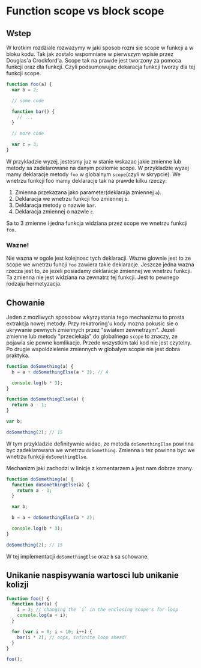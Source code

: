 # Function scope vs block scope

## Wstep

W krotkim rozdziale rozwazymy w jaki sposob rozni sie scope w funkcji a w bloku kodu. Tak jak zostalo wspomniane w pierwszym wpisie przez Douglas'a Crockford'a. Scope tak na prawde jest tworzony za pomoca funkcji oraz dla funkcji. Czyli podsumowujac dekaracja funkcji tworzy dla tej funkcji scope.

```js
function foo(a) {
  var b = 2;

  // some code

  function bar() {
    // ...
  }

  // more code

  var c = 3;
}
```

W przykladzie wyzej, jestesmy juz w stanie wskazac jakie zmienne lub metody sa zadelarowane na danym poziomie scope. W przykladzie wyzej mamy deklaracje metody `foo` w globalnym `scope`(czyli w skrypcie). We wnetrzu funkcji foo mamy deklaracje tak na prawde kilku rzeczy:

1. Zmienna przekazana jako parameter(deklaraja zmiennej `a`).
2. Deklaracja we wnetrzu funkcji foo zmiennej `b`.
3. Deklaracja metody o nazwie `bar`.
4. Deklaracja zmiennej o nazwie `c`.

Sa to 3 zmienne i jedna funkcja widziana przez scope we wnetrzu funkcji `foo`.

### Wazne!

Nie wazna w ogole jest kolejnosc tych deklaracji. Wazne glownie jest to ze scope we wnetrzu funcji `foo` zawiera takie deklaracje. Jeszcze jedna wazna rzecza jest to, ze jezeli posiadamy deklaracje zmiennej we wnetrzu funkcji. Ta zmienna nie jest widziana na zewnatrz tej funkcji. Jest to pewnego rodzaju hermetyzacja.

## Chowanie

Jeden z mozliwych sposobow wkyrzystania tego mechanizmu to prosta extrakcja nowej metody. Przy rekatroring'u kody mozna pokusic sie o ukrywanie pewnych zmiennych przez "swiatem zewnetrzym". Jezeli zmienne lub metody "przeciekaja" do globalnego `scope` to znaczy, ze pojawia sie pewne komlikacje. Przede wszystkim taki kod nie jest czytelny. Po drugie wspoldzielenie zmiennych w globalym scopie nie jest dobra praktyka.

```js
function doSomething(a) {
  b = a + doSomethingElse(a * 2); // A

  console.log(b * 3);
}

function doSomethingElse(a) {
  return a - 1;
}

var b;

doSomething(2); // 15
```

W tym przykladzie definitywnie widac, ze metoda `doSomethingElse` powinna byc zadeklarowana we wnetrzu `doSomething`. Zmienna `b` tez powinna byc we wnetrzu funkcji `doSomethingElse`.

Mechanizm jaki zachodzi w linicje z komentarzem `A` jest nam dobrze znany.

```js
function doSomething(a) {
  function doSomethingElse(a) {
    return a - 1;
  }

  var b;

  b = a + doSomethingElse(a * 2);

  console.log(b * 3);
}

doSomething(2); // 15
```

W tej implementacji `doSomethingElse` oraz `b` sa schowane.

## Unikanie naspisywania wartosci lub unikanie kolizji

```js
function foo() {
  function bar(a) {
    i = 3; // changing the `i` in the enclosing scope's for-loop
    console.log(a + i);
  }

  for (var i = 0; i < 10; i++) {
    bar(i * 2); // oops, infinite loop ahead!
  }
}

foo();
```
